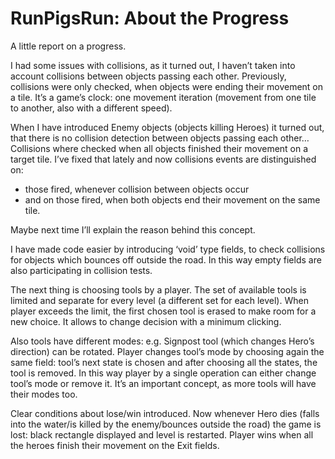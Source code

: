 # RunPigsRun: About the Progress

 A little report on a progress.

I had some issues with collisions, as it turned out, I haven’t taken into account collisions between objects passing each other. Previously, collisions were only checked, when objects were ending their movement on a tile. It’s a game’s clock: one movement iteration (movement from one tile to another, also with a different speed).

When I have introduced Enemy objects (objects killing Heroes) it turned out, that there is no collision detection between objects passing each other… Collisions where checked when all objects finished their movement on a target tile. I’ve fixed that lately and now collisions events are distinguished on:

- those fired, whenever collision between objects occur
- and on those fired, when both objects end their movement on the same tile.

 Maybe next time I’ll explain the reason behind this concept.

I have made code easier by introducing ‘void’ type fields, to check collisions for objects which bounces off outside the road. In this way empty fields are also participating in collision tests.

The next thing is choosing tools by a player. The set of available tools is limited and separate for every level (a different set for each level). When player exceeds the limit, the first chosen tool is erased to make room for a new choice. It allows to change decision with a minimum clicking.

Also tools have different modes: e.g. Signpost tool (which changes Hero’s direction) can be rotated. Player changes tool’s mode by choosing again the same field: tool’s next state is chosen and after choosing all the states, the tool is removed. In this way player by a single operation can either change tool’s mode or remove it. It’s an important concept, as more tools will have their modes too.

Clear conditions about lose/win introduced. Now whenever Hero dies (falls into the water/is killed by the enemy/bounces outside the road) the game is lost: black rectangle displayed and level is restarted. Player wins when all the heroes finish their movement on the Exit fields. 
